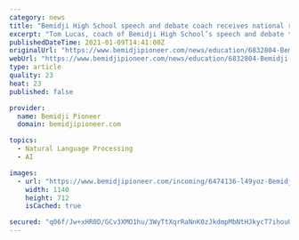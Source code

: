 ```yaml
---
category: news
title: "Bemidji High School speech and debate coach receives national recognition"
excerpt: "Tom Lucas, coach of Bemidji High School’s speech and debate teams, was recently nationally recognized for his coaching work over the years."
publishedDateTime: 2021-01-09T14:41:00Z
originalUrl: "https://www.bemidjipioneer.com/news/education/6832804-Bemidji-High-School-speech-and-debate-coach-receives-national-recognition"
webUrl: "https://www.bemidjipioneer.com/news/education/6832804-Bemidji-High-School-speech-and-debate-coach-receives-national-recognition"
type: article
quality: 23
heat: 23
published: false

provider:
  name: Bemidji Pioneer
  domain: bemidjipioneer.com

topics:
  - Natural Language Processing
  - AI

images:
  - url: "https://www.bemidjipioneer.com/incoming/6474136-l49yoz-Bemidji-High-School-web-art.jpg/alternates/BASE_LANDSCAPE/Bemidji%20High%20School%20web%20art.jpg"
    width: 1140
    height: 712
    isCached: true

secured: "q06f/Jw+xHR0D/GCv3XMO1hu/3WyTtXqrRaNnK0zJkdmpMbNtHJkycT7ihouUZAE/41MvXbwupC9aI6CjVELkBXpkXSa+IrjjJWBT3b25+yYUeOh0mgqcqhsRQTrnMmtzpEMFqcjQFNXfTdK0sWHDUyyHl9oYqiovI19VEaIz9pAV9OfS4quyGFPJUf+Afc4tulSkAYpWOWYfqrTi+t/JVdlJorTjZ2RJetG0kPC2UqA6W9/UILlKNV5Ohf88QNzUkipwCrX9bEtuRPSas8w5Yx/JJOw9GqyblBxBqfevfRslVgtOf4Fy/W1L+wfK3pq+6nk3uthjrSYJuJrfopwZsZsamYC4puyK8+MRYYBZBc=;r7Ci6sRLaTNZ+2TM2R1jDg=="
---
```


